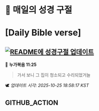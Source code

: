 # 🙏 매일의 성경 구절
# [Daily Bible verse]
## [![README에 성경구절 업데이트](https://github.com/DONGSUKA/first_test/actions/workflows/update-readme-bible.yml/badge.svg)](https://github.com/DONGSUKA/first_test/actions/workflows/update-readme-bible.yml)
<!-- START_BIBLE_VERSE -->
📖 **누가복음 11:25**
> 가서 보니 그 집이 청소되고 수리되었거늘

🕊️ _업데이트 시각: 2025-10-25 18:58:17 KST_
  <!-- END_BIBLE_VERSE -->
## GITHUB_ACTION
